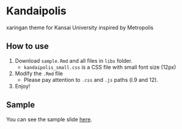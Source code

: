# Kandaipolis
xaringan theme for Kansai University inspired by Metropolis

## How to use
1. Download `sample.Rmd` and all files in `libs` folder.
   * `kandaipolis_small.css` is a CSS file with small font size (12px)
2. Modify the `.Rmd` file
   * Please pay attention to `.css` and `.js` paths (l.9 and 12).
3. Enjoy!

## Sample

You can see the sample slide [here](Sample.pdf).
